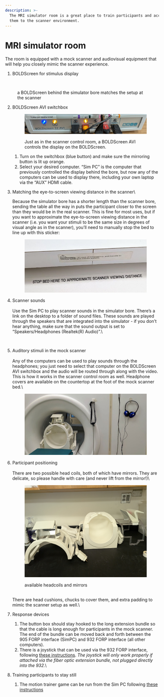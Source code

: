 ```yaml
---
description: >-
  The MRI simulator room is a great place to train participants and acclimate
  them to the scanner environment.
---
```


# MRI simulator room

The room is equipped with a mock scanner and audiovisual equipment that will help you closely mimic the scanner experience.&#x20;

1. BOLDScreen for stimulus display

<figure><img src="https://lh7-rt.googleusercontent.com/docsz/AD_4nXeEEVyC8hd8tUukCK5F7ABlVRUY1RzvKzRYGZzjelfIKeF2TVFgS8kzYFk2KkVG_J3JIBcUEbYKs7rQwcGtCfWHbwN-3yG1ua_DtedNVqEqXW5VK75EqkVAz8AZXq88IPV3NExFHQQxeBzvfXRY4OL4agho?key=4obomWZsY6WguZTCVulLWA" alt=""><figcaption><p>a BOLDScreen behind the simulator bore matches the setup at the scanner</p></figcaption></figure>

2.  BOLDScreen AVI switchbox



    <figure><img src="../../.gitbook/assets/BOLDScreenswitchbox.jpg" alt="" width="563"><figcaption><p>Just as in the scanner control room, a BOLDScreen AVI controls the display on the BOLDScreen.</p></figcaption></figure>

    1. Turn on the switchbox (blue button) and make sure the mirroring button is lit up orange.&#x20;
    2. Select your desired computer. “Sim PC” is the computer that previously controlled the display behind the bore, but now any of the computers can be used to display there, including your own laptop via the “AUX” HDMI cable.


3.  Matching the eye-to-screen viewing distance in the scanner\


    Because the simulator bore has a shorter length than the scanner bore, sending the table all the way in puts the participant closer to the screen than they would be in the real scanner. This is fine for most uses, but if you want to approximate the eye-to-screen viewing distance in the scanner (i.e. you want your stimuli to be the same size in degrees of visual angle as in the scanner), you’ll need to manually stop the bed to line up with this sticker:

    <figure><img src="../../.gitbook/assets/bed_stop.jpg" alt=""><figcaption></figcaption></figure>
4.  Scanner sounds\
    \
    Use the Sim PC to play scanner sounds in the simulator bore. There’s a link on the desktop to a folder of sound files. These sounds are played through the speakers that are integrated into the simulator - if you don’t hear anything, make sure that the sound output is set to “Speakers/Headphones (Realtek(R) Audio)”.\


    <figure><img src="https://lh7-rt.googleusercontent.com/docsz/AD_4nXfZ1lsH6gvnvRY9kA3IRyp60BaRPCMFO1kZkro-AIoYEKKElneEW6ixfpLRF2TQWptsYyXLqk0Yz9c3LSMG57KjAkxQxihj5X3yP7YTpHmPhA5RPcxLKv_PHcTuLDu-12tLZ9tctFpJ2ZpOUnh2OByJj04?key=4obomWZsY6WguZTCVulLWA" alt="" width="375"><figcaption></figcaption></figure>
5.  Auditory stimuli in the mock scanner\
    \
    Any of the computers can be used to play sounds through the headphones; you just need to select that computer on the BOLDScreen AVI switchbox and the audio will be routed through along with the video. This is how it works in the scanner control room as well. Headphone covers are available on the countertop at the foot of the mock scanner bed.\


    <figure><img src="../../.gitbook/assets/headphones.jpg" alt=""><figcaption></figcaption></figure>
6.  Participant positioning\
    \
    There are two possible head coils, both of which have mirrors. They are delicate, so please handle with care (and never lift from the mirror!)\


    <figure><img src="../../.gitbook/assets/headcoils (1).jpg" alt=""><figcaption><p>available headcoils and mirrors</p></figcaption></figure>

    \
    There are head cushions, chucks to cover them, and extra padding to mimic the scanner setup as well.\

7. Response devices
   1. The button box should stay hooked to the long extension bundle so that the cable is long enough for participants in the mock scanner. The end of the bundle can be moved back and forth between the 905 FORP interface (SimPC) and 932 FORP interface (all other computers).
   2. There is a joystick that can be used via the 932 FORP interface, following [these instructions](https://docs.google.com/document/d/1k_se1tlcFbOwi1-IrNWGCcrQUMv5nvJstg7BiLmI-mo/edit#heading=h.7va2gu3m4t4v). _The joystick will only work properly if attached via the fiber optic extension bundle, not plugged directly into the 932._\

8. Training participants to stay still
   1. The motion trainer game can be run from the Sim PC following [these instructions](motion-trainer-balloon-task.md)

